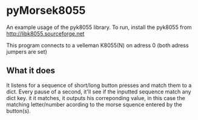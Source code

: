 pyMorsek8055
============

An example usage of the pyk8055 library. To run, install the pyk8055 from http://libk8055.sourceforge.net

This program connects to a velleman K8055(N) on adress 0 (both adress jumpers are set)

What it does
------------

It listens for a sequence of short/long button presses and match them to a dict. Every pause of a second, it'll see if the inputted sequence match any dict key. it it matches, it outputs his correponding value, in this case the matching letter/number acording to the morse squence entered by the button(s).
